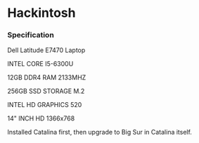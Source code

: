 # Hackintosh

### Specification

Dell Latitude E7470 Laptop

INTEL CORE I5-6300U

12GB DDR4 RAM 2133MHZ

256GB SSD STORAGE M.2

INTEL HD GRAPHICS 520

14" INCH HD 1366x768



Installed Catalina first, then upgrade to Big Sur in Catalina itself.
